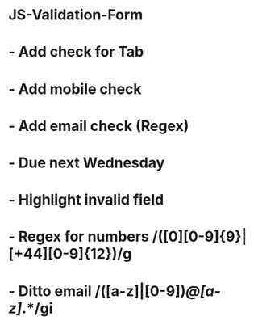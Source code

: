 # JS-Validation-Form
# - Add check for Tab
# - Add mobile check
# - Add email check (Regex)
# - Due next Wednesday
# - Highlight invalid field
# - Regex for numbers /([0][0-9]{9}|[+44][0-9]{12})/g
# - Ditto email /([a-z]|[0-9])*@[a-z]*.*/gi
